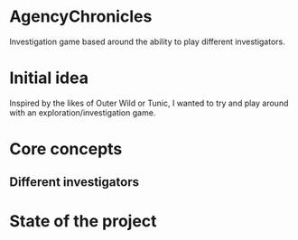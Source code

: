 # AgencyChronicles
Investigation game based around the ability to play different investigators.

# Initial idea
Inspired by the likes of Outer Wild or Tunic, I wanted to try and play around with an exploration/investigation game.

# Core concepts
## Different investigators


# State of the project

